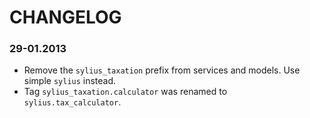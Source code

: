 CHANGELOG
=========

### 29-01.2013

* Remove the ``sylius_taxation`` prefix from services and models.
  Use simple ``sylius`` instead.
* Tag ``sylius_taxation.calculator`` was renamed to ``sylius.tax_calculator``.
